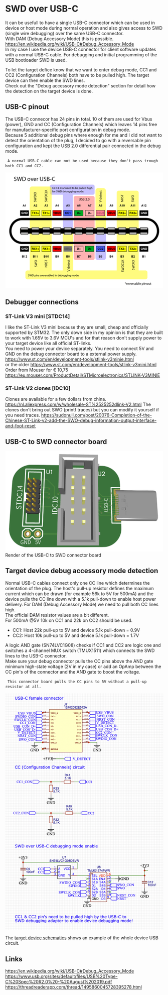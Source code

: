# SWD over USB-C
 It can be usefull to have a single USB-C connector which can be used in device or host mode during normal operation and also gives access to SWD (single wire debugging) over the same USB-C connector.  
 With DAM (Debug Accessory Mode) this is possible.
 https://en.wikipedia.org/wiki/USB-C#Debug_Accessory_Mode  
 In my case I use the device USB-C connector for client software updates with a normal USB-C cable. For debugging and initial programming of the USB bootloader SWD is used.
  
 To let the target defice know that we want to enter debug mode, CC1 and CC2 (Configuration Channels) both have to be pulled high. The target device can then enable the SWD lines.  
 Check out the "Debug accessory mode detection" section for detail how the detection on the target device is done.  

 ## USB-C pinout
 The USB-C connecor has 24 pins in total. 10 of them are used for Vbus (power), GND and CC (Configuration Channels) which leaves 14 pins free for manufacturer-specific port configuration in debug mode.  
 Because 5 additional debug pins where enough for me and I did not want to detect the orientation of the plug, I decided to go with a reversable pin configuration and kept the USB 2.0 differential pair connected in the debug mode.
```
 A normal USB-C cable can not be used because they don't pass trough both CC1 and CC2.
```
 <img src="images/SWD over USB-C Pinout-01.png" width="600" alt="SWD over USB-C pinout"/>
 
 ## Debugger connections
 ### ST-Link V3 mini [STDC14]
 I like the ST-Link V3 mini because they are small, cheap and officially supported by STM32. The only down side in my opinion is that they are built to work with 1.65V to 3.6V MCU's and for that reason don't supply power to your target device like all official ST-links.  
 You need to power your device separately. You need to connect 5V and GND on the debug connector board to a external power supply.
 https://www.st.com/en/development-tools/stlink-v3minie.html  
 or the older https://www.st.com/en/development-tools/stlink-v3mini.html  
 Order from Mouser for € 10,75 https://eu.mouser.com/ProductDetail/STMicroelectronics/STLINK-V3MINIE

 ### ST-Link V2 clones [IDC10]
 Clones are available for a few dollars from china.  
 https://nl.aliexpress.com/w/wholesale-ST%2525252dlink-V2.html
 The clones don't bring out SWO (printf traces) but you can modify it yourself if you need traces.  https://sudonull.com/post/20076-Completion-of-the-Chinese-ST-Link-v2-add-the-SWO-debug-information-output-interface-and-foot-reset

 ## USB-C to SWD connector board
 <img src="images/SWD over USB-C top render.png" width="600" alt="SWD over USB-C connector"/>
 Render of the USB-C to SWD connector board

 ## Target device debug accessory mode detection 
 Normal USB-C cables connect only one CC line which determines the orientation of the plug. The host's pull-up resistor defines the maximum current which can be drawn (for example 56k to 5V for 500mA) and the device pulls the CC line down with a 5.1k pull-down to enable host power delivery.
 For DAM (Debug Accessory Mode) we need to pull both CC lines high.  
 The official DAM resistor values are a bit different.  
 For 500mA @5V 10k on CC1 and 22k on CC2 should be used.  
 - CC1: Host 22k pull-up to 5V and device 5.1k pull-down = 0.9V
 - CC2: Host 10k pull-up to 5V and device 5.1k pull-down = 1.7V

 A logic AND gate (SN74LVC1G08) checks if CC1 and CC2 are logic one and switches a 4-channel MUX switch (TMUX1511) which connects the SWD lines to the USB-C connector.  
 Make sure your debug connector pulls the CC pins above the AND gate minimum high-state voltage (2V in my case) or add an OpAmp between the CC pin's of the connector and the AND gate to boost the voltage.
```
 This connector board pulls the CC pins to 5V without a pull-up resistor at all. 
```
 <img src="images/debug_mode_enable_circuit.png" width="600" alt="SWD over USB-C pinout"/>

 The [target device schematics](/Schematic%20SWD%20over%20USB-C%20%20target%20device.pdf) shows an example of the whole device USB circuit.  

 ## Links
 https://en.wikipedia.org/wiki/USB-C#Debug_Accessory_Mode  
 https://www.usb.org/sites/default/files/USB%20Type-C%20Spec%20R2.0%20-%20August%202019.pdf  
 https://threadreaderapp.com/thread/1495860045728395278.html  
